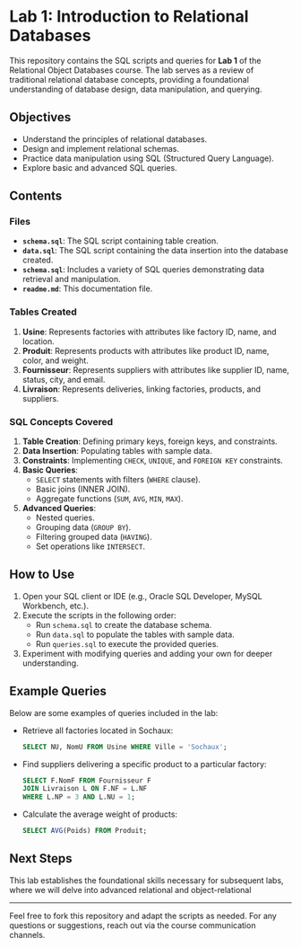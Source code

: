 # Lab 1: Introduction to Relational Databases

This repository contains the SQL scripts and queries for **Lab 1** of the Relational Object Databases course. The lab serves as a review of traditional relational database concepts, providing a foundational understanding of database design, data manipulation, and querying.

## Objectives
- Understand the principles of relational databases.
- Design and implement relational schemas.
- Practice data manipulation using SQL (Structured Query Language).
- Explore basic and advanced SQL queries.

## Contents
### Files
- **`schema.sql`**: The SQL script containing table creation.
- **`data.sql`**: The SQL script containing the data insertion into the database created.
- **`schema.sql`**: Includes a variety of SQL queries demonstrating data retrieval and manipulation.
- **`readme.md`**: This documentation file.

### Tables Created
1. **Usine**: Represents factories with attributes like factory ID, name, and location.
2. **Produit**: Represents products with attributes like product ID, name, color, and weight.
3. **Fournisseur**: Represents suppliers with attributes like supplier ID, name, status, city, and email.
4. **Livraison**: Represents deliveries, linking factories, products, and suppliers.

### SQL Concepts Covered
1. **Table Creation**: Defining primary keys, foreign keys, and constraints.
2. **Data Insertion**: Populating tables with sample data.
3. **Constraints**: Implementing `CHECK`, `UNIQUE`, and `FOREIGN KEY` constraints.
4. **Basic Queries**:
   - `SELECT` statements with filters (`WHERE` clause).
   - Basic joins (INNER JOIN).
   - Aggregate functions (`SUM`, `AVG`, `MIN`, `MAX`).
5. **Advanced Queries**:
   - Nested queries.
   - Grouping data (`GROUP BY`).
   - Filtering grouped data (`HAVING`).
   - Set operations like `INTERSECT`.

## How to Use
1. Open your SQL client or IDE (e.g., Oracle SQL Developer, MySQL Workbench, etc.).
2. Execute the scripts in the following order:
   - Run `schema.sql` to create the database schema.
   - Run `data.sql` to populate the tables with sample data.
   - Run `queries.sql` to execute the provided queries.
3. Experiment with modifying queries and adding your own for deeper understanding.

## Example Queries
Below are some examples of queries included in the lab:
- Retrieve all factories located in Sochaux:
  ```sql
  SELECT NU, NomU FROM Usine WHERE Ville = 'Sochaux';
  ```
- Find suppliers delivering a specific product to a particular factory:
  ```sql
  SELECT F.NomF FROM Fournisseur F
  JOIN Livraison L ON F.NF = L.NF
  WHERE L.NP = 3 AND L.NU = 1;
  ```
- Calculate the average weight of products:
  ```sql
  SELECT AVG(Poids) FROM Produit;
  ```

## Next Steps
This lab establishes the foundational skills necessary for subsequent labs, where we will delve into advanced relational and object-relational

---

Feel free to fork this repository and adapt the scripts as needed. For any questions or suggestions, reach out via the course communication channels.
